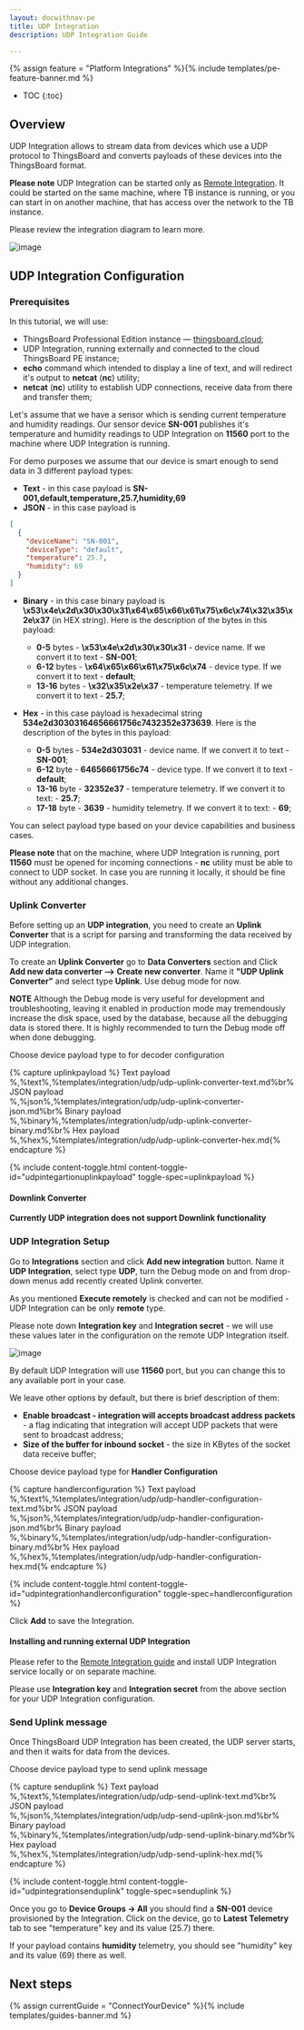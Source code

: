 ```yaml
---
layout: docwithnav-pe
title: UDP Integration
description: UDP Integration Guide 

---
```


{% assign feature = "Platform Integrations" %}{% include templates/pe-feature-banner.md %}

* TOC
{:toc}

## Overview

UDP Integration allows to stream data from devices which use a UDP protocol to ThingsBoard and converts payloads of these devices into the ThingsBoard format.


**Please note** UDP Integration can be started only as [Remote Integration](/docs/user-guide/integrations/remote-integrations). It could be started on the same machine, where TB instance is running, or you can start in on another machine, that has access over the network to the TB instance.  

Please review the integration diagram to learn more.

![image](/images/user-guide/integrations/udp-integration.svg)

## UDP Integration Configuration

### Prerequisites

In this tutorial, we will use:

 - ThingsBoard Professional Edition instance — [thingsboard.cloud](https://thingsboard.cloud);
 - UDP Integration, running externally and connected to the cloud ThingsBoard PE instance;
 - **echo** command which intended to display a line of text, and will redirect it's output to **netcat** (**nc**) utility;
 - **netcat** (**nc**) utility to establish UDP connections, receive data from there and transfer them;    

Let's assume that we have a sensor which is sending current temperature and humidity readings.
Our sensor device **SN-001** publishes it's temperature and humidity readings to UDP Integration on **11560** port to the machine where UDP Integration is running.

For demo purposes we assume that our device is smart enough to send data in 3 different payload types:
 - **Text** - in this case payload is **SN-001,default,temperature,25.7,humidity,69**
 - **JSON** - in this case payload is 
 
```json
[
  {
    "deviceName": "SN-001",
    "deviceType": "default",
    "temperature": 25.7,
    "humidity": 69
  }
]
```
 - **Binary** - in this case binary payload is **\x53\x4e\x2d\x30\x30\x31\x64\x65\x66\x61\x75\x6c\x74\x32\x35\x2e\x37** (in HEX string). 
  Here is the description of the bytes in this payload:
    - **0-5** bytes - **\x53\x4e\x2d\x30\x30\x31** - device name. If we convert it to text - **SN-001**;
    - **6-12** bytes - **\x64\x65\x66\x61\x75\x6c\x74** - device type. If we convert it to text - **default**;
    - **13-16** bytes - **\x32\x35\x2e\x37** - temperature telemetry. If we convert it to text - **25.7**;

  - **Hex** - in this case payload is hexadecimal string **534e2d30303164656661756c7432352e373639**. 
   Here is the description of the bytes in this payload:
     - **0-5** bytes - **534e2d303031** - device name. If we convert it to text - **SN-001**;
     - **6-12** byte - **64656661756c74** - device type. If we convert it to text - **default**;   
     - **13-16** byte - **32352e37** - temperature telemetry. If we convert it to text: - **25.7**;    
     - **17-18** byte - **3639** - humidity telemetry. If we convert it to text: - **69**;    
    
You can select payload type based on your device capabilities and business cases.
 
**Please note** that on the machine, where UDP Integration is running, port **11560** must be opened for incoming connections - **nc** utility must be able to connect to UDP socket.
In case you are running it locally, it should be fine without any additional changes. 

### Uplink Converter

Before setting up an **UDP integration**, you need to create an **Uplink Converter** that is a script for parsing and transforming the data received by UDP integration.

To create an **Uplink Converter** go to **Data Converters** section and Click **Add new data converter —> Create new converter**.
Name it **"UDP Uplink Converter"** and select type **Uplink**. Use debug mode for now.

**NOTE** Although the Debug mode is very useful for development and troubleshooting, leaving it enabled in production mode may tremendously increase the disk space, used by the database, because all the debugging data is stored there. It is highly recommended to turn the Debug mode off when done debugging. 

Choose device payload type to for decoder configuration

{% capture uplinkpayload %}
Text payload<br/>%,%text%,%templates/integration/udp/udp-uplink-converter-text.md%br%
JSON payload<br/>%,%json%,%templates/integration/udp/udp-uplink-converter-json.md%br%
Binary payload<br/>%,%binary%,%templates/integration/udp/udp-uplink-converter-binary.md%br%
Hex payload<br/>%,%hex%,%templates/integration/udp/udp-uplink-converter-hex.md{% endcapture %}

{% include content-toggle.html content-toggle-id="udpintegartionuplinkpayload" toggle-spec=uplinkpayload %}

#### Downlink Converter

**Currently UDP integration does not support Downlink functionality**

### UDP Integration Setup

Go to **Integrations** section and click **Add new integration** button. Name it **UDP Integration**, select type **UDP**, turn the Debug mode on and from drop-down menus add recently created Uplink converter.

As you mentioned **Execute remotely** is checked and can not be modified - UDP Integration can be only **remote** type.

Please note down **Integration key** and **Integration secret** - we will use these values later in the configuration on the remote UDP Integration itself.

![image](/images/user-guide/integrations/udp/udp-integration-setup.png)

By default UDP Integration will use **11560** port, but you can change this to any available port in your case. 

We leave other options by default, but there is brief description of them:
- **Enable broadcast - integration will accepts broadcast address packets** - a flag indicating that integration will accept UDP packets that were sent to broadcast address;
- **Size of the buffer for inbound socket** - the size in KBytes of the socket data receive buffer;

Choose device payload type for **Handler Configuration**

{% capture handlerconfiguration %}
Text payload<br/>%,%text%,%templates/integration/udp/udp-handler-configuration-text.md%br%
JSON payload<br/>%,%json%,%templates/integration/udp/udp-handler-configuration-json.md%br%
Binary payload<br/>%,%binary%,%templates/integration/udp/udp-handler-configuration-binary.md%br%
Hex payload<br/>%,%hex%,%templates/integration/udp/udp-handler-configuration-hex.md{% endcapture %}

{% include content-toggle.html content-toggle-id="udpintegrationhandlerconfiguration" toggle-spec=handlerconfiguration %}

Click **Add** to save the Integration.

#### Installing and running external UDP Integration

Please refer to the [Remote Integration guide](/docs/user-guide/integrations/remote-integrations) and install UDP Integration service locally or on separate machine.

Please use **Integration key** and **Integration secret** from the above section for your UDP Integration configuration.  

### Send Uplink message

Once ThingsBoard UDP Integration has been created, the UDP server starts, and then it waits for data from the devices.

Choose device payload type to send uplink message

{% capture senduplink %}
Text payload<br/>%,%text%,%templates/integration/udp/udp-send-uplink-text.md%br%
JSON payload<br/>%,%json%,%templates/integration/udp/udp-send-uplink-json.md%br%
Binary payload<br/>%,%binary%,%templates/integration/udp/udp-send-uplink-binary.md%br%
Hex payload<br/>%,%hex%,%templates/integration/udp/udp-send-uplink-hex.md{% endcapture %}

{% include content-toggle.html content-toggle-id="udpintegrationsenduplink" toggle-spec=senduplink %}

Once you go to **Device Groups -> All** you should find a **SN-001** device provisioned by the Integration.
Click on the device, go to **Latest Telemetry** tab to see "temperature" key and its value (25.7) there.

If your payload contains **humidity** telemetry, you should see "humidity" key and its value (69) there as well.

## Next steps

{% assign currentGuide = "ConnectYourDevice" %}{% include templates/guides-banner.md %}
